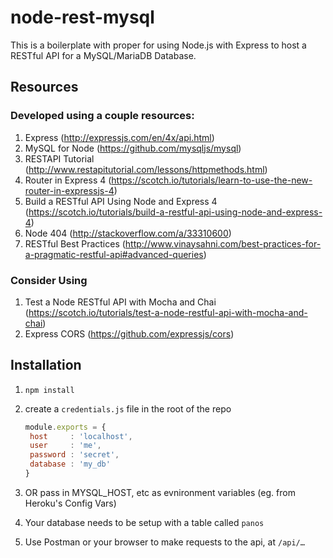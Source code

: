 # node-rest-mysql

This is a boilerplate with proper for using Node.js with Express to host a RESTful API for a MySQL/MariaDB Database.

## Resources

### Developed using a couple resources:

1. Express (http://expressjs.com/en/4x/api.html)
2. MySQL for Node (https://github.com/mysqljs/mysql)
3. RESTAPI Tutorial (http://www.restapitutorial.com/lessons/httpmethods.html)
4. Router in Express 4 (https://scotch.io/tutorials/learn-to-use-the-new-router-in-expressjs-4)
5. Build a RESTful API Using Node and Express 4 (https://scotch.io/tutorials/build-a-restful-api-using-node-and-express-4)
6. Node 404 (http://stackoverflow.com/a/33310600)
7. RESTful Best Practices (http://www.vinaysahni.com/best-practices-for-a-pragmatic-restful-api#advanced-queries)

### Consider Using

1. Test a Node RESTful API with Mocha and Chai (https://scotch.io/tutorials/test-a-node-restful-api-with-mocha-and-chai)
2. Express CORS (https://github.com/expressjs/cors)

## Installation

1. `npm install`

2. create a `credentials.js` file in the root of the repo

   ```javascript
   module.exports = {
   	host     : 'localhost',
   	user     : 'me',
   	password : 'secret',
   	database : 'my_db'
   }
   ```

3. OR pass in MYSQL_HOST, etc as evnironment variables (eg. from Heroku's Config Vars)

4. Your database needs to be setup with a table called `panos`

5. Use Postman or your browser to make requests to the api, at `/api/…`